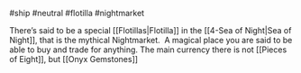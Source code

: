 #ship #neutral #flotilla #nightmarket

There’s said to be a special [[Flotillas|Flotilla]] in the [[4-Sea of Night|Sea of Night]], that is the mythical Nightmarket.  A magical place you are said to be able to buy and trade for anything.  The main currency there is not [[Pieces of Eight]], but [[Onyx Gemstones]]